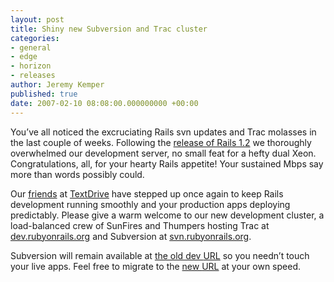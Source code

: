 ```yaml
---
layout: post
title: Shiny new Subversion and Trac cluster
categories:
- general
- edge
- horizon
- releases
author: Jeremy Kemper
published: true
date: 2007-02-10 08:08:00.000000000 +00:00
---
```

<p>You&#8217;ve all noticed the excruciating Rails svn updates and Trac molasses in the last couple of weeks. Following the <a href="https://rubyonrails.org/2007/1/19/rails-1-2-rest-admiration-http-lovefest-and-utf-8-celebrations">release of Rails 1.2</a> we thoroughly overwhelmed our development server, no small feat for a hefty dual Xeon. Congratulations, all, for your hearty Rails appetite! Your sustained Mbps say more than words possibly could.</p>
<p>Our <a href="http://joyent.com/team/jasonhoffman/">friends</a> at <a href="http://textdrive.com/">TextDrive</a> have stepped up once again to keep Rails development running smoothly and your production apps deploying predictably. Please give a warm welcome to our new development cluster, a load-balanced crew of SunFires and Thumpers hosting Trac at <a href="http://dev.rubyonrails.org/">dev.rubyonrails.org</a> and Subversion at <a href="http://svn.rubyonrails.org/rails/">svn.rubyonrails.org</a>.</p>
<p>Subversion will remain available at <a href="http://dev.rubyonrails.org/svn/rails/">the old dev <span class="caps">URL</span></a> so you needn&#8217;t touch your live apps. Feel free to migrate to the <a href="http://svn.rubyonrails.org/rails/">new <span class="caps">URL</span></a> at your own speed.</p>